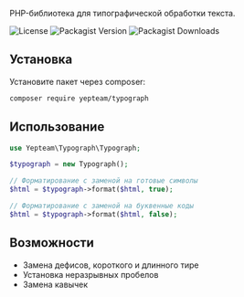 PHP-библиотека для типографической обработки текста.

![License](https://img.shields.io/github/license/yepteam/typograph?style=flat-square)
![Packagist Version](https://img.shields.io/packagist/v/yepteam/typograph?style=flat-square)
![Packagist Downloads](https://img.shields.io/packagist/dt/yepteam/typograph?style=flat-square)

## Установка

Установите пакет через composer:

```bash
composer require yepteam/typograph
```

## Использование

```php
use Yepteam\Typograph\Typograph;

$typograph = new Typograph();

// Форматирование с заменой на готовые символы
$html = $typograph->format($html, true);

// Форматирование с заменой на буквенные коды
$html = $typograph->format($html, false);
```

## Возможности

- Замена дефисов, короткого и длинного тире
- Установка неразрывных пробелов
- Замена кавычек

